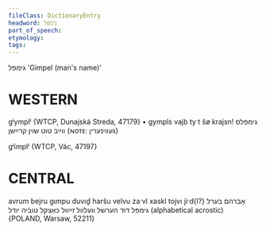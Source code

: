 ```yaml
---
fileClass: DictionaryEntry
headword: גימפּל
part_of_speech: 
etymology: 
tags: 
---
```

גימפּל
'Gimpel (man's name)'

WESTERN
========

gʲymplʲ {WTCP, Dunajská Streda, 47179}
	•	gympls vajb tyˑt šø krajsn! גימפּלס ווײַב טוט שוין קרײַשן {ɴᴏᴛᴇ: געווינערין}

gʲɩ́mplʲ {WTCP, Vác, 47197}

CENTRAL
========

avrum bejru gɩmpu duvɩd̥ haršu velvu zaˑvl xaskl tojvɩ jiˑd{l?} אַבֿרהם בערל גימפּל דוד הערשל וועלוול זײַוול כאַצקל טובֿיה יודל (alphabetical acrostic) {POLAND, Warsaw, 52211}
